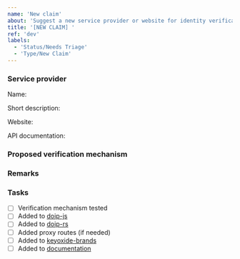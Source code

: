 ```yaml
---
name: 'New claim'
about: 'Suggest a new service provider or website for identity verification'
title: '[NEW CLAIM] '
ref: 'dev'
labels:
  - 'Status/Needs Triage'
  - 'Type/New Claim'
---
```


### Service provider

Name: 

Short description: 

Website: 

API documentation: 

### Proposed verification mechanism

<!-- Optional, only fill in if you already know which APIs to use, etc -->


### Remarks



### Tasks

<!-- Leave the following unchecked -->
- [ ] Verification mechanism tested
- [ ] Added to [doip-js](https://codeberg.org/keyoxide/doipjs)
- [ ] Added to [doip-rs](https://codeberg.org/keyoxide/doip-rs)
- [ ] Added proxy routes (if needed)
- [ ] Added to [keyoxide-brands](https://codeberg.org/keyoxide/keyoxide-brands)
- [ ] Added to [documentation](https://codeberg.org/keyoxide/keyoxide-docs)
